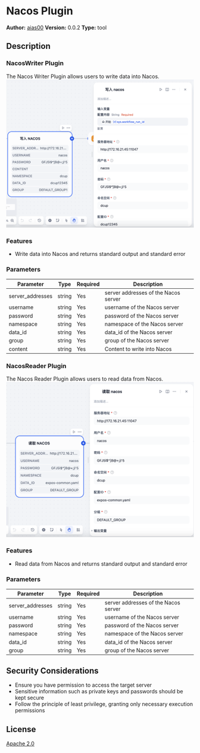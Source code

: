 # Nacos Plugin

**Author:** [aias00](https://github.com/nacos-group/nacos-dify-plugins/nacos_config)
**Version:** 0.0.2
**Type:** tool

## Description

### NacosWriter Plugin

The Nacos Writer Plugin allows users to write data into Nacos.
![](./_assets/nacos_writer.png)

### Features

- Write data into Nacos and returns standard output and standard error

### Parameters

| Parameter | Type | Required | Description |
|-----------|------|----------|-------------|
| server_addresses | string | Yes | server addresses of the Nacos server |
| username | string | Yes | username of the Nacos server |
| password | string | Yes | password of the Nacos server |
| namespace | string | Yes | namespace of the Nacos server |
| data_id | string | Yes | data_id of the Nacos server |
| group | string | Yes | group of the Nacos server |
| content | string | Yes | Content to write into Nacos |


### NacosReader Plugin

The Nacos Reader Plugin allows users to read data from Nacos.
![](./_assets/nacos_reader.png)

### Features

- Read data from Nacos and returns standard output and standard error

### Parameters

| Parameter | Type | Required | Description |
|-----------|------|----------|-------------|
| server_addresses | string | Yes | server addresses of the Nacos server |
| username | string | Yes | username of the Nacos server |
| password | string | Yes | password of the Nacos server |
| namespace | string | Yes | namespace of the Nacos server |
| data_id | string | Yes | data_id of the Nacos server |
| group | string | Yes | group of the Nacos server |

## Security Considerations

- Ensure you have permission to access the target server
- Sensitive information such as private keys and passwords should be kept secure
- Follow the principle of least privilege, granting only necessary execution permissions

## License

[Apache 2.0](../LICENSE)




